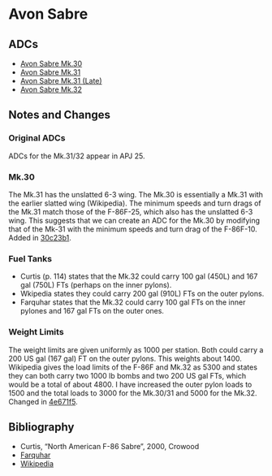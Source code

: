 # Avon Sabre

## ADCs

- [Avon Sabre Mk.30](https://github.com/alanwatsonforster/apxo/blob/main/apxo/aircraftdata/Avon%20Sabre%20Mk.30.json)
-  [Avon Sabre Mk.31](https://github.com/alanwatsonforster/apxo/blob/main/apxo/aircraftdata/Avon%20Sabre%20Mk.31.json)
- [Avon Sabre Mk.31 (Late)](https://github.com/alanwatsonforster/apxo/blob/main/apxo/aircraftdata/Avon%20Sabre%20Mk.31%20(Late).json)
- [Avon Sabre Mk.32](https://github.com/alanwatsonforster/apxo/blob/main/apxo/aircraftdata/Avon%20Sabre%20Mk.32.json)

## Notes and Changes

### Original ADCs

ADCs for the Mk.31/32 appear in APJ 25.

### Mk.30

The Mk.31 has the unslatted 6-3 wing. The Mk.30 is essentially a Mk.31 with the earlier slatted wing (Wikipedia). The minimum speeds and turn drags of the Mk.31 match those of the F-86F-25, which also has the unslatted 6-3 wing. This suggests that we can create an ADC for the Mk.30 by modifying that of the Mk-31 with the minimum speeds and turn drag of the F-86F-10. Added in [30c23b1](https://github.com/alanwatsonforster/apxo/commit/30c23b11cc4ed029e767ed874b547de33682565e).

### Fuel Tanks

- Curtis (p. 114) states that the Mk.32 could carry 100 gal (450L) and 167 gal (750L) FTs (perhaps on the inner pylons).
- Wkipedia states they could carry 200 gal (910L) FTs on the outer pylons.
- Farquhar states that the Mk.32 could carry 100 gal FTs on the inner pylones and 167 gal FTs on the outer ones.

### Weight Limits

The weight limits are given uniformly as 1000 per station. Both could carry a 200 US gal (167 gal) FT on the outer pylons. This weights about 1400. Wikipedia gives the load limits of the F-86F and Mk.32 as 5300 and states they can both carry two 1000 lb bombs and two 200 US gal FTs, which would be a total of about 4800. I have increased the outer pylon loads to 1500 and the total loads to 3000 for the Mk.30/31 and 5000 for the Mk.32. Changed in [4e671f5](https://github.com/alanwatsonforster/apxo/commit/4e671f5974b0aa8a0f535c2bb0911aee836a6f86).

## Bibliography

- Curtis, “North American F-86 Sabre”, 2000, Crowood
- [Farquhar](http://www.adf-serials.com.au/research/avon-sabre.pdf)
- [Wikipedia](https://en.wikipedia.org/wiki/CAC_Sabre)
